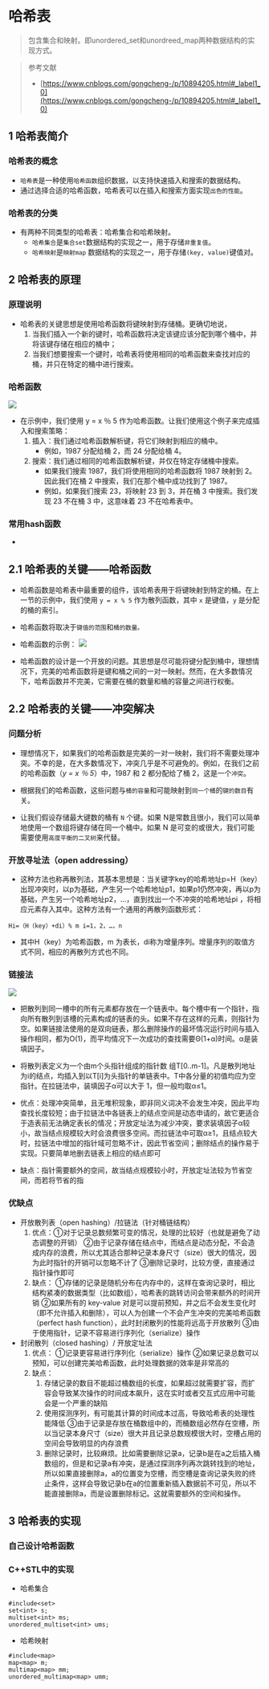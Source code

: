 # 哈希表

> 包含集合和映射。即unordered_set和unordreed_map两种数据结构的实现方式。

> 参考文献
> * [https://www.cnblogs.com/gongcheng-/p/10894205.html#_label1_0](https://www.cnblogs.com/gongcheng-/p/10894205.html#_label1_0)

## 1 哈希表简介

### 哈希表的概念
* `哈希表`是一种使用`哈希函数`组织数据，以支持快速插入和搜索的数据结构。
* 通过选择合适的哈希函数，哈希表可以在插入和搜索方面实现`出色的性能`。

### 哈希表的分类
* 有两种不同类型的哈希表：哈希集合和哈希映射。
  - `哈希集合`是`集合set`数据结构的实现之一，用于存储`非重复值`。
  - `哈希映射`是`映射map` 数据结构的实现之一，用于存储`(key, value)`键值对。



## 2 哈希表的原理

### 原理说明
* 哈希表的关键思想是使用哈希函数将键映射到存储桶。更确切地说，
  1. 当我们插入一个新的键时，哈希函数将决定该键应该分配到哪个桶中，并将该键存储在相应的桶中；
  2. 当我们想要搜索一个键时，哈希表将使用相同的哈希函数来查找对应的桶，并只在特定的桶中进行搜索。

### 哈希函数

![](image/2021-03-13-12-51-08.png)

* 在示例中，我们使用 y = x ％ 5 作为哈希函数。让我们使用这个例子来完成插入和搜索策略：
   1. 插入：我们通过哈希函数解析键，将它们映射到相应的桶中。
      - 例如，1987 分配给桶 2，而 24 分配给桶 4。
   2. 搜索：我们通过相同的哈希函数解析键，并仅在特定存储桶中搜索。
      - 如果我们搜索 1987，我们将使用相同的哈希函数将 1987 映射到 2。因此我们在桶 2 中搜索，我们在那个桶中成功找到了 1987。
      - 例如，如果我们搜索 23，将映射 23 到 3，并在桶 3 中搜索。我们发现 23 不在桶 3 中，这意味着 23 不在哈希表中。

### 常用hash函数
* 

## 2.1 哈希表的关键——哈希函数

* 哈希函数是哈希表中最重要的组件，该哈希表用于将键映射到特定的桶。在上一节的示例中，我们使用 `y = x % 5` 作为散列函数，其中 `x` 是键值，`y` 是分配的桶的索引。

* 哈希函数将取决于`键值的范围`和`桶的数量。`

* 哈希函数的示例：
![](image/2021-03-13-12-53-35.png)

* 哈希函数的设计是一个开放的问题。其思想是尽可能将键分配到桶中，理想情况下，完美的哈希函数将是键和桶之间的一对一映射。然而，在大多数情况下，哈希函数并不完美，它需要在桶的数量和桶的容量之间进行权衡。

## 2.2 哈希表的关键——冲突解决

### 问题分析
* 理想情况下，如果我们的哈希函数是完美的一对一映射，我们将不需要处理冲突。不幸的是，在大多数情况下，冲突几乎是不可避免的。例如，在我们之前的哈希函数（_y = x ％ 5_）中，1987 和 2 都分配给了桶 2，这是一个`冲突`。


* 根据我们的哈希函数，这些问题与`桶的容量`和可能映射到`同一个桶`的`键的数目`有关。

* 让我们假设存储最大键数的桶有 `N` 个键。如果 N是常数且很小，我们可以简单地使用一个数组将键存储在同一个桶中。如果 N 是可变的或很大，我们可能需要使用`高度平衡的二叉树`来代替。

### 开放寻址法（open addressing）

* 这种方法也称再散列法，其基本思想是：当关键字key的哈希地址p=H（key）出现冲突时，以p为基础，产生另一个哈希地址p1，如果p1仍然冲突，再以p为基础，产生另一个哈希地址p2，…，直到找出一个不冲突的哈希地址pi ，将相应元素存入其中。这种方法有一个通用的再散列函数形式：

```
Hi=（H（key）+di）% m i=1，2，…，n
```

* 其中H（key）为哈希函数，m 为表长，di称为增量序列。增量序列的取值方式不同，相应的再散列方式也不同。

### 链接法
![](image/2021-04-07-23-38-56.png)
* 把散列到同一槽中的所有元素都存放在一个链表中。每个槽中有一个指针，指向所有散列到该槽的元素构成的链表的头。如果不存在这样的元素，则指针为空。如果链接法使用的是双向链表，那么删除操作的最坏情况运行时间与插入操作相同，都为O(1)，而平均情况下一次成功的查找需要Θ(1+α)时间。α是装填因子。

* 将散列表定义为一个由m个头指针组成的指针数 组T[0..m-1]。凡是散列地址为i的结点，均插入到以T[i]为头指针的单链表中。T中各分量的初值均应为空指针。在拉链法中，装填因子α可以大于 1，但一般均取α≤1。

* 优点：处理冲突简单，且无堆积现象，即非同义词决不会发生冲突，因此平均查找长度较短；由于拉链法中各链表上的结点空间是动态申请的，故它更适合于造表前无法确定表长的情况；开放定址法为减少冲突，要求装填因子α较小，故当结点规模较大时会浪费很多空间。而拉链法中可取α≥1，且结点较大时，拉链法中增加的指针域可忽略不计，因此节省空间；删除结点的操作易于实现。只要简单地删去链表上相应的结点即可

* 缺点：指针需要额外的空间，故当结点规模较小时，开放定址法较为节省空间，而若将节省的指

### 优缺点

* 开放散列表（open hashing）/拉链法（针对桶链结构）
  1. 优点：①对于记录总数频繁可变的情况，处理的比较好（也就是避免了动态调整的开销） ②由于记录存储在结点中，而结点是动态分配，不会造成内存的浪费，所以尤其适合那种记录本身尺寸（size）很大的情况，因为此时指针的开销可以忽略不计了 ③删除记录时，比较方便，直接通过指针操作即可
  2. 缺点： ①存储的记录是随机分布在内存中的，这样在查询记录时，相比结构紧凑的数据类型（比如数组），哈希表的跳转访问会带来额外的时间开销 ②如果所有的 key-value 对是可以提前预知，并之后不会发生变化时（即不允许插入和删除），可以人为创建一个不会产生冲突的完美哈希函数（perfect hash function），此时封闭散列的性能将远高于开放散列 ③由于使用指针，记录不容易进行序列化（serialize）操作
* 封闭散列（closed hashing）/ 开放定址法
  1. 优点： ①记录更容易进行序列化（serialize）操作 ②如果记录总数可以预知，可以创建完美哈希函数，此时处理数据的效率是非常高的
  2. 缺点： 
     1. 存储记录的数目不能超过桶数组的长度，如果超过就需要扩容，而扩容会导致某次操作的时间成本飙升，这在实时或者交互式应用中可能会是一个严重的缺陷 
     2. 使用探测序列，有可能其计算的时间成本过高，导致哈希表的处理性能降低 ③由于记录是存放在桶数组中的，而桶数组必然存在空槽，所以当记录本身尺寸（size）很大并且记录总数规模很大时，空槽占用的空间会导致明显的内存浪费 
     3. 删除记录时，比较麻烦。比如需要删除记录a，记录b是在a之后插入桶数组的，但是和记录a有冲突，是通过探测序列再次跳转找到的地址，所以如果直接删除a，a的位置变为空槽，而空槽是查询记录失败的终止条件，这样会导致记录b在a的位置重新插入数据前不可见，所以不能直接删除a，而是设置删除标记。这就需要额外的空间和操作。


## 3 哈希表的实现

### 自己设计哈希函数


### C++STL中的实现

* 哈希集合

```
#include<set>
set<int> s;
multiset<int> ms;
unordered_multiset<int> ums;
```
* 哈希映射

```
#include<map>
map<map> m;
multimap<map> mm;
unordered_multimap<map> umm;
```